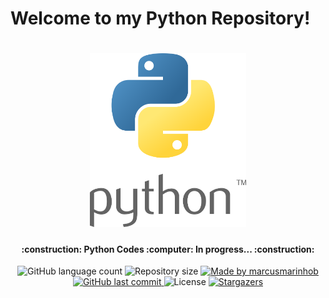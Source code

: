 # Welcome to my Python Repository!

<h1 align="center">
    <img alt="Python" title="#Python" src="./python-logo.png" width="250px" />
</h1>

<h4 align="center"> 
	:construction: Python Codes :computer: In progress... :construction:
</h4>
<p align="center">
  <img alt="GitHub language count" src="https://img.shields.io/github/languages/count/marcusmarinhob/python?color=3b77a7">

  <img alt="Repository size" src="https://img.shields.io/github/repo-size/marcusmarinhob/python?color=ffdd54">
	
  <a href="https://www.linkedin.com/in/marcusmarinho/">
    <img alt="Made by marcusmarinhob" src="https://img.shields.io/badge/made%20by-marcusmarinhob-3b77a7">
  </a>

  <a href="https://github.com/marcusmarinhob/python/commits/master">
    <img alt="GitHub last commit" src="https://img.shields.io/github/last-commit/marcusmarinhob/python?color=ffdd54">
  </a>

  <img alt="License" src="https://img.shields.io/badge/license-MIT-3b77a7">
   <a href="https://github.com/marcusmarinhob/python/stargazers">
    <img alt="Stargazers" src="https://img.shields.io/github/stars/marcusmarinhob/python?style=social">
  </a>
</p>